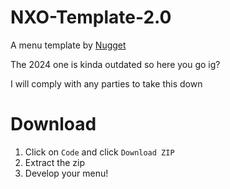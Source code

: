 # NXO-Template-2.0
A menu template by [Nugget](https://github.com/NuggetGT)

The 2024 one is kinda outdated so here you go ig?

I will comply with any parties to take this down

# Download
1. Click on `Code` and click `Download ZIP`
2. Extract the zip
3. Develop your menu!
